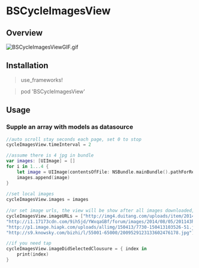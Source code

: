 # BSCycleImagesView

## Overview

![BSCycleImagesViewGIF.gif](https://github.com/blurryssky/BSCycleImagesView/blob/master/ScreenShots/BSCycleImagesViewGIF.gif)

## Installation

> use_frameworks!

> pod 'BSCycleImagesView'


## Usage

### Supple an array with models as datasource

```swift
//auto scroll stay seconds each page, set 0 to stop
cycleImagesView.timeInterval = 2

//assume there is 4 jpg in bundle
var images: [UIImage] = []
for i in 1...4 {
    let image = UIImage(contentsOfFile: NSBundle.mainBundle().pathForResource("\(i)", ofType: ".jpg")!)!
    images.append(image)
}
        
//set local images
cycleImagesView.images = images
        
//or set image urls, the view will be show after all images downloaded, and will cache images
cycleImagesView.imageURLs = ["http://img4.duitang.com/uploads/item/201403/31/20140331094819_dayKx.jpeg",
"http://i1.17173cdn.com/9ih5jd/YWxqaGBf/forum/images/2014/08/05/201143hmymxmizwmqi86yi.jpg",
"http://p1.image.hiapk.com/uploads/allimg/150413/7730-150413103526-51.jpg",
"http://s9.knowsky.com/bizhi/l/55001-65000/2009529123133602476178.jpg"]

//if you need tap
cycleImagesView.imageDidSelectedClousure = { index in
    print(index)
}
```

```
